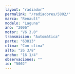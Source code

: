 ```yaml
---
layout: "radiador"
permalink: "/radiadores/5002/"
marca: "Renault"
modelo: "Laguna"
ano: "2006"
motor: "V6 3.0"
transmision: "Automática"
parte: "63813"
clima: "Con clima"
alto: "26 3/8"
ancho: "16 1/4"
observaciones: ""
id: "5002"
---
```


